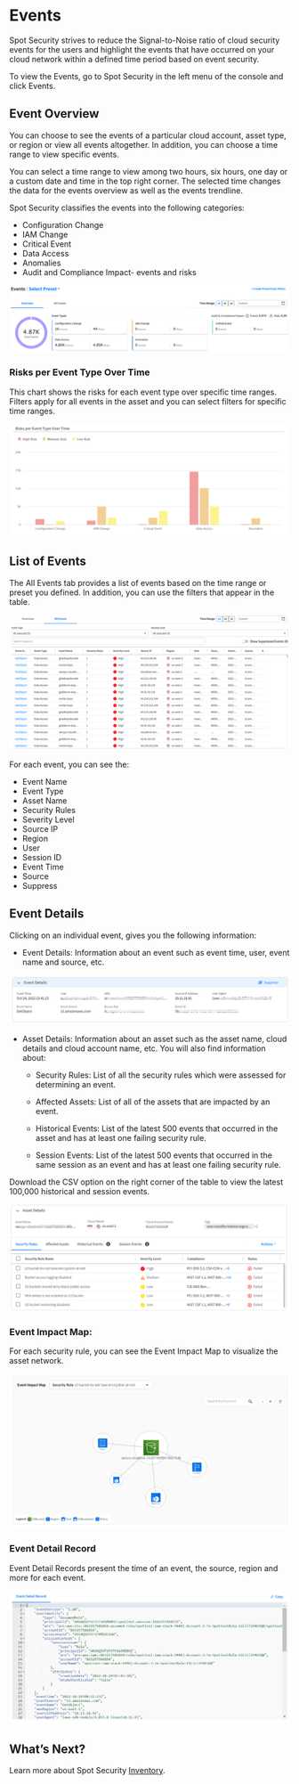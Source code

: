<meta name="robots" content="noindex">

# Events

Spot Security strives to reduce the Signal-to-Noise ratio of cloud security events for the users and highlight the events that have occurred on your cloud network within a defined time period based on event security.

To view the Events, go to Spot Security in the left menu of the console and click Events.

## Event Overview
You can choose to see the events of a particular cloud account, asset type, or region or view all events altogether. In addition, you can choose a time range to view specific events.

You can select a time range to view among two hours, six hours, one day or a custom date and time in the top right corner. The selected time changes the data for the events overview as well as the events trendline.

Spot Security classifies the events into the following categories:

* Configuration Change
* IAM Change
* Critical Event
* Data Access
* Anomalies
* Audit and Compliance Impact- events and risks

<img src="/spot-security/_media/events-a1.png" />

### Risks per Event Type Over Time
This chart shows the risks for each event type over specific time ranges. Filters apply for all events in the asset and you can select filters for specific time ranges.

<img src="/spot-security/_media/events-i.png" />

## List of Events

The All Events tab provides a list of events based on the time range or preset you defined. In addition, you can use the filters that appear in the table.

<img src="/spot-security/_media/events-b1.png" />

For each event, you can see the:
* Event Name
* Event Type
* Asset Name
* Security Rules
* Severity Level
* Source IP
* Region
* User
* Session ID
* Event Time
* Source
* Suppress

## Event Details
Clicking on an individual event, gives you the following information:
* Event Details: Information about an event such as event time, user, event name and source, etc.

<img src="/spot-security/_media/events-e.png" />

* Asset Details: Information about an asset such as the asset name, cloud details and cloud account name, etc. You will also find information about:

  - Security Rules: List of all the security rules which were assessed for determining an event.

  - Affected Assets: List of all of the assets that are impacted by an event.

  - Historical Events: List of the latest 500 events that occurred in the asset and has at least one failing security rule.

  - Session Events: List of the latest 500 events that occurred in the same session as an event and has at least one failing security rule.

Download the CSV option on the right corner of the table to view the latest	100,000 historical and session events.

<img src="/spot-security/_media/events-f1.png" />

### Event Impact Map:
For each security rule, you can see the Event Impact Map to visualize the asset network.

<img src="/spot-security/_media/events-c1.png" />

### Event Detail Record

Event Detail Records present the time of an event, the source, region and more for each event.

<img src="/spot-security/_media/events-d1.png" />

## What’s Next?
Learn more about Spot Security [Inventory](spot-security/features/inventory).

